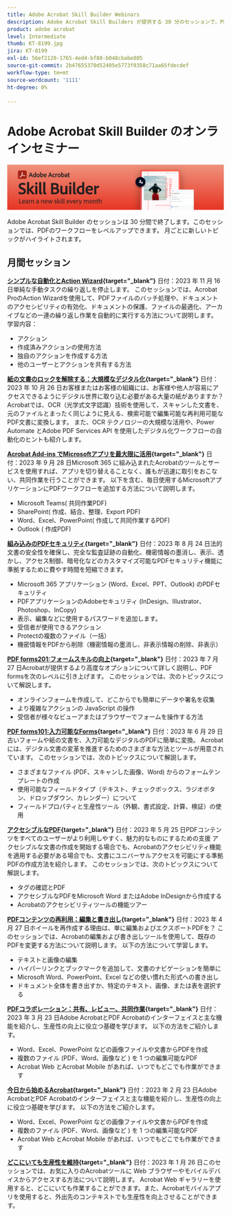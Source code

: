 ```yaml
---
title: Adobe Acrobat Skill Builder Webinars
description: Adobe Acrobat Skill Builders が提供する 30 分のセッションで、PDf のワークフローをレベルアップできます
product: adobe acrobat
level: Intermediate
thumb: KT-8199.jpg
jira: KT-8199
exl-id: 56ef2120-1765-4ed4-bf80-b048cbabe805
source-git-commit: 2b47655370d52405e5773f0358c71aa65fdecdef
workflow-type: tm+mt
source-wordcount: '1111'
ht-degree: 0%

---
```


# Adobe Acrobat Skill Builder のオンラインセミナー

![Acrobat Skill Builder の画像](../assets/sbacrobatwebinars.png)

Adobe Acrobat Skill Builder のセッションは 30 分間で終了します。このセッションでは、PDFのワークフローをレベルアップできます。 月ごとに新しいトピックがハイライトされます。

## 月間セッション

**[シンプルな自動化とAction Wizard](https://teamwork.adobe.com/adobe-acrobat-skill-builder/attendease/networking/experience/41d505bb-252a-4e26-9576-6ae82293e6c9/97be1628-5cb6-44be-ac61-c0cc26fbb58d){target="_blank"}**
日付：2023 年 11 月 16 日単純な手動タスクの繰り返しを停止します。 このセッションでは、Acrobat ProのAction Wizardを使用して、PDFファイルのバッチ処理や、ドキュメントのアクセシビリティの有効化、ドキュメントの保護、ファイルの最適化、アーカイブなどの一連の繰り返し作業を自動的に実行する方法について説明します。 学習内容：

* アクション
* 作成済みアクションの使用方法
* 独自のアクションを作成する方法
* 他のユーザーとアクションを共有する方法

**[紙の文書のロックを解除する：大規模なデジタル化](https://teamwork.adobe.com/adobe-acrobat-skill-builder/attendease/networking/experience/46e148fe-92c0-4d79-ac83-8888e9f0521e/dfcf3b90-4390-4c6e-abd9-20ba6e913dc1){target="_blank"}**
日付：2023 年 10 月 26 日お客様またはお客様の組織には、お客様や他人が容易にアクセスできるようにデジタル世界に取り込む必要がある大量の紙がありますか？ Acrobatでは、OCR（光学式文字認識）技術を使用して、スキャンした文書を、元のファイルとまったく同じように見える、検索可能で編集可能な再利用可能なPDF文書に変換します。 また、OCR テクノロジーの大規模な活用や、Power Automate とAdobe PDF Services API を使用したデジタル化ワークフローの自動化のヒントも紹介します。

**[Acrobat Add-ins でMicrosoftアプリを最大限に活用](https://teamwork.adobe.com/adobe-acrobat-skill-builder/attendease/networking/experience/8b4ea780-6e4d-48b6-8c70-ea10245a5a64/b4fe64de-3614-4a6d-94c6-ff6612ac07fb){target="_blank"}**
日付：2023 年 9 月 28 日Microsoft 365 に組み込まれたAcrobatのツールとサービスを使用すれば、アプリを切り替えることなく、誰もが迅速に取引をおこない、共同作業を行うことができます。 以下を含む、毎日使用するMicrosoftアプリケーションにPDFワークフローを追加する方法について説明します。

* Microsoft Teams( 共同作業PDF)
* SharePoint( 作成、結合、整理、Export PDF)
* Word、Excel、PowerPoint( 作成して共同作業するPDF)
* Outlook ( 作成PDF)

**[組み込みのPDFセキュリティ](https://teamwork.adobe.com/adobe-acrobat-skill-builder/attendease/networking/experience/b454ab64-9c2e-4aec-bcf9-ca82e3a6b869/3a456ace-042e-41c8-8e8c-d285e9ba0ab8){target="_blank"}**
日付：2023 年 8 月 24 日法的文書の安全性を確保し、完全な監査証跡の自動化、機密情報の墨消し、表示、透かし、アクセス制御、暗号化などのカスタマイズ可能なPDFセキュリティ機能に準拠するために費やす時間を短縮できます。

* Microsoft 365 アプリケーション (Word、Excel、PPT、Outlook) のPDFセキュリティ
* PDFアプリケーションのAdobeセキュリティ (InDesign、Illustrator、Photoshop、InCopy)
* 表示、編集などに使用するパスワードを追加します。
* 受信者が使用できるアクション
* Protectの複数のファイル（一括）
* 機密情報をPDFから削除（機密情報の墨消し、非表示情報の削除、非表示）

**[PDF forms201:フォームスキルの向上](https://adobe-acrobat-skill-builder.joinus.adobeevents.com/attendease/networking/experience/32518a73-e152-42b5-825c-b31ce53ab1f2/b9966934-6a5b-49c2-a9b0-d434543ce7f4){target="_blank"}**
日付：2023 年 7 月 27 日Acrobatが提供するより高度なオプションについて詳しく説明し、PDF formsを次のレベルに引き上げます。 このセッションでは、次のトピックスについて解説します。

* オンラインフォームを作成して、どこからでも簡単にデータや署名を収集
* より複雑なアクションの JavaScript の操作
* 受信者が様々なビューアまたはブラウザーでフォームを操作する方法

**[PDF forms101:入力可能なForms](https://adobe-acrobat-skill-builder.joinus.adobeevents.com/attendease/networking/experience/795f4bc7-db42-4022-a624-8a53c51174c6/9d685d0f-4a5b-4236-a1ef-081d1403fb41){target="_blank"}**
日付：2023 年 6 月 29 日古いフォームや紙の文書を、入力可能なデジタルのPDFに簡単に変換。 Acrobatには、デジタル文書の変革を推進するためのさまざまな方法とツールが用意されています。 このセッションでは、次のトピックスについて解説します。

* さまざまなファイル (PDF、スキャンした画像、Word) からのフォームテンプレートの作成
* 使用可能なフィールドタイプ（テキスト、チェックボックス、ラジオボタン、ドロップダウン、カレンダー）について
* フィールドプロパティと生産性ツール（外観、書式設定、計算、検証）の使用

**[アクセシブルなPDF](https://teamwork.adobe.com/adobe-acrobat-skill-builder/attendease/networking/experience/4ff4d607-8c9f-47dd-ac4f-3b351a0a0fe3/2eb92255-d963-4ff7-b278-2a95a11db755){target="_blank"}**
日付：2023 年 5 月 25 日PDFコンテンツをすべてのユーザーがより利用しやすく、魅力的なものにするための支援 アクセシブルな文書の作成を開始する場合でも、Acrobatのアクセシビリティ機能を適用する必要がある場合でも、文書にユニバーサルアクセスを可能にする準拠PDFの作成方法を紹介します。 このセッションでは、次のトピックスについて解説します。

* タグの確認とPDF
* アクセシブルなPDFをMicrosoft Word またはAdobe InDesignから作成する
* Acrobatのアクセシビリティツールの機能ツアー

**[PDFコンテンツの再利用：編集と書き出し](https://adobe-acrobat-skill-builder.joinus.adobeevents.com/attendease/networking/experience/aac3b9af-7d54-4ea5-a6fa-61bc7acea87f/8d7341ee-ff0f-492a-b3fd-935bd11d4ed0){target="_blank"}**
日付：2023 年 4 月 27 日ホイールを再作成する理由は、単に編集およびエクスポートPDFを？ このセッションでは、Acrobatの編集および書き出しツールを使用して、既存のPDFを変更する方法について説明します。 以下の方法について学習します。

* テキストと画像の編集
* ハイパーリンクとブックマークを追加して、文書のナビゲーションを簡単に
* Microsoft Word、PowerPoint、Excel などの使い慣れた形式への書き出し
* ドキュメント全体を書き出すか、特定のテキスト、画像、または表を選択する

**[PDFコラボレーション：共有、レビュー、共同作業](https://adobe-acrobat-skill-builder.joinus.adobeevents.com/attendease/networking/experience/0ef4709b-0a04-418e-a185-7efdd676c2dd/6a95bece-6f24-46f5-a17f-b408464281be){target="_blank"}**
日付：2023 年 3 月 23 日Adobe AcrobatとPDF Acrobatのインターフェイスと主な機能を紹介し、生産性の向上に役立つ基礎を学びます。 以下の方法をご紹介します。

* Word、Excel、PowerPoint などの画像ファイルや文書からPDFを作成
* 複数のファイル (PDF、Word、画像など ) を 1 つの編集可能なPDF
* Acrobat Web とAcrobat Mobile があれば、いつでもどこでも作業ができます

**[今日から始めるAcrobat](https://adobe-acrobat-skill-builder.joinus.adobeevents.com/attendease/networking/experience/5d8acc24-47a1-4db8-b419-8587bfb12708/fe8ec392-f29a-4e25-b7a3-61f48eea45ab){target="_blank"}**
日付：2023 年 2 月 23 日Adobe AcrobatとPDF Acrobatのインターフェイスと主な機能を紹介し、生産性の向上に役立つ基礎を学びます。 以下の方法をご紹介します。

* Word、Excel、PowerPoint などの画像ファイルや文書からPDFを作成
* 複数のファイル (PDF、Word、画像など ) を 1 つの編集可能なPDF
* Acrobat Web とAcrobat Mobile があれば、いつでもどこでも作業ができます

**[どこにいても生産性を維持](https://adobe-acrobat-skill-builder.joinus.adobeevents.com/attendease/networking/experience/9ab6c7a2-5ca2-4670-9a33-2ac11a1cb542/0b591876-aeae-45af-b41a-07a8326043f2){target="_blank"}**
日付：2023 年 1 月 26 日このセッションでは、お気に入りのAcrobatツールに Web ブラウザーやモバイルデバイスからアクセスする方法について説明します。 Acrobat Web ギャラリーを使用すると、どこにいても作業することができます。また、Acrobatモバイルアプリを使用すると、外出先のコンテキストでも生産性を向上させることができます。